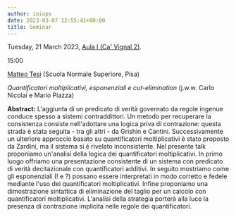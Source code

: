 ```yaml
---
author: ioiops
date: 2023-03-07 12:55:41+00:00
title: Seminar
---
```


Tuesday, 21 March 2023, [Aula I (Ca' Vignal 2)](https://www.di.univr.it/?ent=luogo&id=31).

15:00

[Matteo Tesi](https://www.sns.it/it/persona/matteo-tesi) (Scuola Normale Superiore, Pisa)

_Quantificatori moltiplicativi, esponenziali e cut-elimination_
(j.w.w. Carlo Nicolai e Mario Piazza)

**Abstract:**
L'aggiunta di un predicato di verità governato da regole ingenue conduce spesso a sistemi contraddittori. Un metodo per recuperare la consistenza consiste nell'adottare una logica priva di contrazione: questa strada è stata seguita - tra gli altri - da Grishin e Cantini. Successivamente un ulteriore approccio basato su quantificatori moltiplicativi è stato proposto da Zardini, ma il sistema si è rivelato inconsistente. Nel presente talk proponiamo un'analisi della logica dei quantificatori moltiplicativi. In primo luogo offriamo una presentazione consistente di un sistema con predicato di verità decitazionale con quantificatori additivi. In seguito mostriamo come gli esponenziali  (! e ?) possano essere interpretati in modo corretto e fedele mediante l'uso dei quantificatori moltiplicativi. Infine proponiamo una dimostrazione sintattica di eliminazione del taglio per un calcolo con quantificatori moltiplicativi. L'analisi della strategia porterà alla luce la presenza di contrazione implicita nelle regole dei quantificatori.
